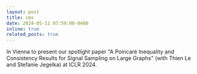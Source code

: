 ```yaml
---
layout: post
title: cms
date: 2024-05-11 07:59:00-0400
inline: true
related_posts: true
---
```


In Vienna to present our spotlight paper "A Poincaré Inequality and Consistency Results for Signal Sampling on Large Graphs" (with Thien Le and Stefanie Jegelka) at ICLR 2024.